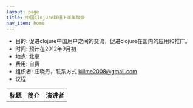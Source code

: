 ```yaml
---
layout: page
title: 中国Clojure群组下半年聚会
nav_item: home
---
```


 * 目的: 促进clojure中国用户之间的交流，促进clojure在国内的应用和推广。
 * 时间: 预计在2012年9月初
 * 地点: 北京
 * 费用: 自费
 * 组织者: 庄晓丹，联系方式 killme2008@gmail.com
 * 议程
 
<table>
  <tr>
     <th>标题</th>
	 <th>简介</th>
	 <th>演讲者</th>
  </tr>
</table>





